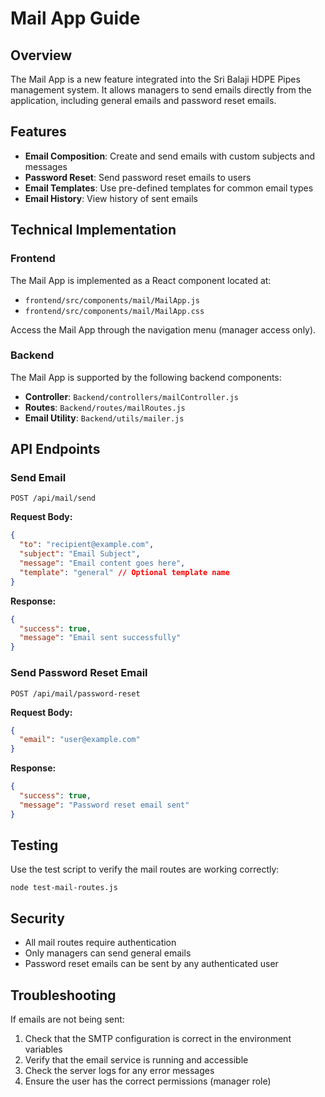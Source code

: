 # Mail App Guide

## Overview

The Mail App is a new feature integrated into the Sri Balaji HDPE Pipes management system. It allows managers to send emails directly from the application, including general emails and password reset emails.

## Features

- **Email Composition**: Create and send emails with custom subjects and messages
- **Password Reset**: Send password reset emails to users
- **Email Templates**: Use pre-defined templates for common email types
- **Email History**: View history of sent emails

## Technical Implementation

### Frontend

The Mail App is implemented as a React component located at:
- `frontend/src/components/mail/MailApp.js`
- `frontend/src/components/mail/MailApp.css`

Access the Mail App through the navigation menu (manager access only).

### Backend

The Mail App is supported by the following backend components:

- **Controller**: `Backend/controllers/mailController.js`
- **Routes**: `Backend/routes/mailRoutes.js`
- **Email Utility**: `Backend/utils/mailer.js`

## API Endpoints

### Send Email

```
POST /api/mail/send
```

**Request Body:**
```json
{
  "to": "recipient@example.com",
  "subject": "Email Subject",
  "message": "Email content goes here",
  "template": "general" // Optional template name
}
```

**Response:**
```json
{
  "success": true,
  "message": "Email sent successfully"
}
```

### Send Password Reset Email

```
POST /api/mail/password-reset
```

**Request Body:**
```json
{
  "email": "user@example.com"
}
```

**Response:**
```json
{
  "success": true,
  "message": "Password reset email sent"
}
```

## Testing

Use the test script to verify the mail routes are working correctly:

```
node test-mail-routes.js
```

## Security

- All mail routes require authentication
- Only managers can send general emails
- Password reset emails can be sent by any authenticated user

## Troubleshooting

If emails are not being sent:

1. Check that the SMTP configuration is correct in the environment variables
2. Verify that the email service is running and accessible
3. Check the server logs for any error messages
4. Ensure the user has the correct permissions (manager role)